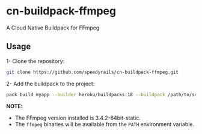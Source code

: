 # cn-buildpack-ffmpeg

A Cloud Native Buildpack for FFmpeg

## Usage

1- Clone the repository:

```bash
git clone https://github.com/speedyrails/cn-buildpack-ffmpeg.git
```

2- Add the buildpack to the project:

```bash
pack build myapp --builder heroku/buildpacks:18 --buildpack /path/to/sr-buildpacks-ffmpeg --path /path/to/myapp
```

**NOTE:**

- The FFmpeg version installed is 3.4.2-64bit-static.
- The `ffmpeg` binaries will be available from the `PATH` environment variable.
